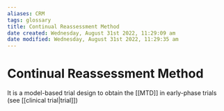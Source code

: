 ```yaml
---
aliases: CRM
tags: glossary
title: Continual Reassessment Method
date created: Wednesday, August 31st 2022, 11:29:09 am
date modified: Wednesday, August 31st 2022, 11:29:35 am
---
```

# Continual Reassessment Method 

It is a model-based trial design to obtain the [[MTD]] in early-phase trials (see [[clinical trial|trial]])